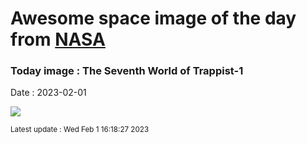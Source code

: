 
# Awesome space image of the day from [NASA](https://api.nasa.gov/)

### Today image : The Seventh World of Trappist-1
Date : 2023-02-01

![](https://apod.nasa.gov/apod/image/2302/Trappist1h_Carroll_960.jpg)

<small>Latest update : Wed Feb  1 16:18:27 2023</small>
        